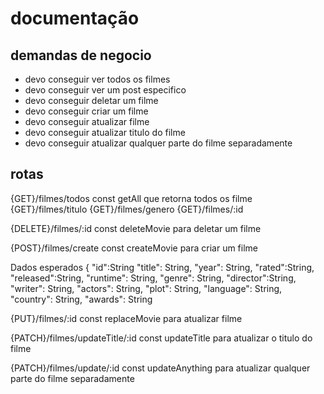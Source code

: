 # documentação

## demandas de negocio
- devo conseguir ver todos os filmes
- devo conseguir ver um post especifico
- devo conseguir deletar um filme
- devo conseguir criar um filme
- devo conseguir atualizar filme
- devo conseguir atualizar titulo do filme
- devo conseguir atualizar qualquer parte do filme separadamente

## rotas
{GET}/filmes/todos
const getAll que retorna todos os filme
{GET}/filmes/titulo
{GET}/filmes/genero
{GET}/filmes/:id

{DELETE}/filmes/:id
const deleteMovie para deletar um filme

{POST}/filmes/create
const createMovie para criar um filme

Dados esperados
{
        "id":String
        "title": String,
        "year": String,
        "rated":String,
        "released":String,
        "runtime": String,
        "genre": String,
        "director":String,
        "writer": String,
        "actors": String, 
        "plot": String,
        "language": String,
        "country": String,
        "awards": String

{PUT}/filmes/:id
const replaceMovie para atualizar filme

{PATCH}/filmes/updateTitle/:id
const updateTitle para atualizar o titulo do filme

{PATCH}/filmes/update/:id
const updateAnything para atualizar qualquer parte do filme separadamente
